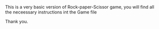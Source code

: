 This is a very basic version of Rock-paper-Scissor game, you will find all the neceessary instructions int the Game file

Thank you.
